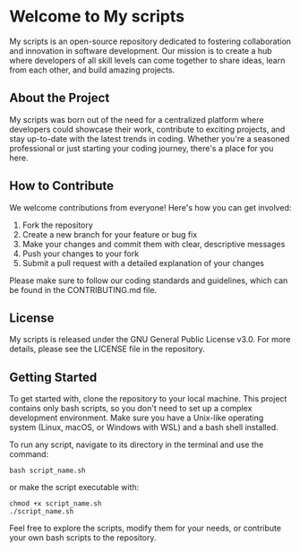 # Welcome to My scripts

My scripts is an open-source repository dedicated to fostering collaboration
and innovation in software development. Our mission is to create a hub where
developers of all skill levels can come together to share ideas, learn from
each other, and build amazing projects.

## About the Project

My scripts was born out of the need for a centralized platform where developers
could showcase their work, contribute to exciting projects, and stay up-to-date
with the latest trends in coding. Whether you're a seasoned professional or
just starting your coding journey, there's a place for you here.

## How to Contribute

We welcome contributions from everyone! Here's how you can get involved:

1. Fork the repository
2. Create a new branch for your feature or bug fix
3. Make your changes and commit them with clear, descriptive messages
4. Push your changes to your fork
5. Submit a pull request with a detailed explanation of your changes

Please make sure to follow our coding standards and guidelines, which can be
found in the CONTRIBUTING.md file.

## License

My scripts is released under the GNU General Public License v3.0. For more
details, please see the LICENSE file in the repository.

## Getting Started

To get started with, clone the repository to your local machine. This project
contains only bash scripts, so you don't need to set up a complex development
environment. Make sure you have a Unix-like operating system (Linux, macOS, or
Windows with WSL) and a bash shell installed.

To run any script, navigate to its directory in the terminal and use the
command:

```
bash script_name.sh
```

or make the script executable with:

```
chmod +x script_name.sh
./script_name.sh
```

Feel free to explore the scripts, modify them for your needs, or contribute
your own bash scripts to the repository.
